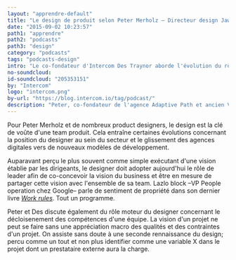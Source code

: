 ```yaml
---
layout: "apprendre-default"
title: "Le design de produit selon Peter Merholz – Directeur design Jawbone"
date: "2015-09-02 10:23:57"
path1: "apprendre"
path2: "podcasts"
path3: "design"
category: "podcasts"
tags: "podcasts-design"
intro: "Le co-fondateur d'Intercom Des Traynor aborde l'évolution du rôle du designer et de l'agence digitale, en compagnie de Peter Merholz, directeur principal du design chez Jawbone, précédemment vice-président du Design chez Groupon et co-fondateur de l'agence de design Adaptive Path."
no-soundcloud:
id-soundcloud: "205353151"
by: "Intercom"
logo: "intercom.png"
by-url: "https://blog.intercom.io/tag/podcast/"
description: "Peter, co-fondateur de l'agence Adaptive Path et ancien VP Design de Groupon aborde avec le fondateur d'Intercom l'évolution du rôle du designer et de l'agence digitale."
---
```


Pour Peter Merholz et de nombreux product designers, le design est la clé de voûte d'une team produit. Cela entraîne certaines évolutions concernant la position du designer au sein du secteur et le glissement des agences digitales vers de nouveaux modèles de développement.

Auparavant perçu le plus souvent comme simple exécutant d'une vision établie par les dirigeants, le designer doit adopter aujourd'hui le rôle de leader afin de co-concevoir la vision du business et être en mesure de partager cette vision avec l'ensemble de sa team. Lazlo block –VP People operation chez Google– parle de sentiment de propriété dans son dernier livre <a href="http://www.amazon.fr/gp/product/1444792369/ref=as_li_tl?ie=UTF8&amp;camp=1642&amp;creative=6746&amp;creativeASIN=1444792369&amp;linkCode=as2&amp;tag=mdw-21" title="Work rules" target="_blank"><em>Work rules</em></a>. Tout un programme.

Peter et Des discute également du rôle moteur du designer concernant le décloisenement des compétences d'une équipe. La vision d'un projet ne peut se faire sans une appréciation macro des qualités et des contraintes d'un projet. On assiste sans doute à une seconde rennaissance du design; percu comme un tout et non plus identifier comme une variable X dans le projet dont un prestataire externe aura la charge.
